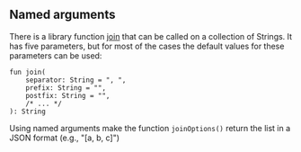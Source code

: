 ## Named arguments

There is a library function [join](http://kotlinlang.org/api/latest/jvm/stdlib/kotlin/join.html)
that can be called on a collection of Strings.
It has five parameters, but for most of the cases the default values for these parameters can be used:

```
fun join(
    separator: String = ", ",
    prefix: String = "",
    postfix: String = "",
    /* ... */
): String
```

Using named arguments make the function `joinOptions()` return the list in a JSON format (e.g., "[a, b, c]")